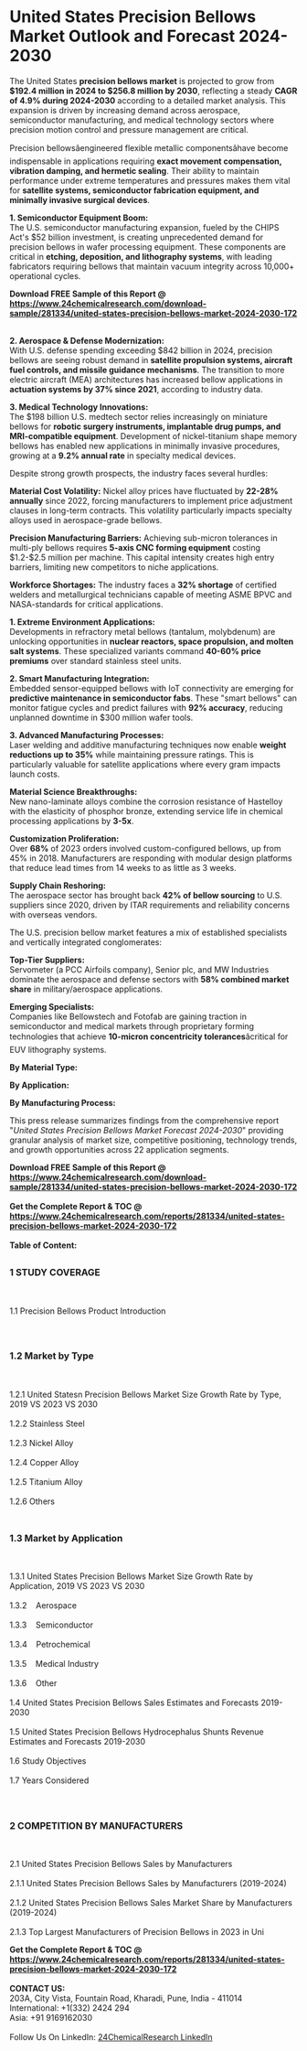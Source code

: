 <h1>United States Precision Bellows Market Outlook and Forecast 2024-2030</h1><p>The United States <strong>precision bellows market</strong> is projected to grow from <strong>$192.4 million in 2024 to $256.8 million by 2030</strong>, reflecting a steady <strong>CAGR of 4.9% during 2024-2030</strong> according to a detailed market analysis. This expansion is driven by increasing demand across aerospace, semiconductor manufacturing, and medical technology sectors where precision motion control and pressure management are critical.</p><p>Precision bellowsâengineered flexible metallic componentsâhave become indispensable in applications requiring <strong>exact movement compensation, vibration damping, and hermetic sealing</strong>. Their ability to maintain performance under extreme temperatures and pressures makes them vital for <strong>satellite systems, semiconductor fabrication equipment, and minimally invasive surgical devices</strong>.</p><p><strong>1. Semiconductor Equipment Boom:</strong><br>
The U.S. semiconductor manufacturing expansion, fueled by the CHIPS Act's $52 billion investment, is creating unprecedented demand for precision bellows in wafer processing equipment. These components are critical in <strong>etching, deposition, and lithography systems</strong>, with leading fabricators requiring bellows that maintain vacuum integrity across 10,000+ operational cycles.</p><div><b>Download FREE Sample of this Report @ 
            <a href="https://www.24chemicalresearch.com/download-sample/281334/united-states-precision-bellows-market-2024-2030-172">
            https://www.24chemicalresearch.com/download-sample/281334/united-states-precision-bellows-market-2024-2030-172</a></b></div><br><p><strong>2. Aerospace &amp; Defense Modernization:</strong><br>
With U.S. defense spending exceeding $842 billion in 2024, precision bellows are seeing robust demand in <strong>satellite propulsion systems, aircraft fuel controls, and missile guidance mechanisms</strong>. The transition to more electric aircraft (MEA) architectures has increased bellow applications in <strong>actuation systems by 37% since 2021</strong>, according to industry data.</p><p><strong>3. Medical Technology Innovations:</strong><br>
The $198 billion U.S. medtech sector relies increasingly on miniature bellows for <strong>robotic surgery instruments, implantable drug pumps, and MRI-compatible equipment</strong>. Development of nickel-titanium shape memory bellows has enabled new applications in minimally invasive procedures, growing at a <strong>9.2% annual rate</strong> in specialty medical devices.</p><p>Despite strong growth prospects, the industry faces several hurdles:</p><p><strong>Material Cost Volatility:</strong> Nickel alloy prices have fluctuated by <strong>22-28% annually</strong> since 2022, forcing manufacturers to implement price adjustment clauses in long-term contracts. This volatility particularly impacts specialty alloys used in aerospace-grade bellows.</p><p><strong>Precision Manufacturing Barriers:</strong> Achieving sub-micron tolerances in multi-ply bellows requires <strong>5-axis CNC forming equipment</strong> costing $1.2-$2.5 million per machine. This capital intensity creates high entry barriers, limiting new competitors to niche applications.</p><p><strong>Workforce Shortages:</strong> The industry faces a <strong>32% shortage</strong> of certified welders and metallurgical technicians capable of meeting ASME BPVC and NASA-standards for critical applications.</p><p><strong>1. Extreme Environment Applications:</strong><br>
Developments in refractory metal bellows (tantalum, molybdenum) are unlocking opportunities in <strong>nuclear reactors, space propulsion, and molten salt systems</strong>. These specialized variants command <strong>40-60% price premiums</strong> over standard stainless steel units.</p><p><strong>2. Smart Manufacturing Integration:</strong><br>
Embedded sensor-equipped bellows with IoT connectivity are emerging for <strong>predictive maintenance in semiconductor fabs</strong>. These "smart bellows" can monitor fatigue cycles and predict failures with <strong>92% accuracy</strong>, reducing unplanned downtime in $300 million wafer tools.</p><p><strong>3. Advanced Manufacturing Processes:</strong><br>
Laser welding and additive manufacturing techniques now enable <strong>weight reductions up to 35%</strong> while maintaining pressure ratings. This is particularly valuable for satellite applications where every gram impacts launch costs.</p><p><strong>Material Science Breakthroughs:</strong><br>
	New nano-laminate alloys combine the corrosion resistance of Hastelloy with the elasticity of phosphor bronze, extending service life in chemical processing applications by <strong>3-5x</strong>.</p><p><strong>Customization Proliferation:</strong><br>
	Over <strong>68%</strong> of 2023 orders involved custom-configured bellows, up from 45% in 2018. Manufacturers are responding with modular design platforms that reduce lead times from 14 weeks to as little as 3 weeks.</p><p><strong>Supply Chain Reshoring:</strong><br>
	The aerospace sector has brought back <strong>42% of bellow sourcing</strong> to U.S. suppliers since 2020, driven by ITAR requirements and reliability concerns with overseas vendors.</p><p>The U.S. precision bellow market features a mix of established specialists and vertically integrated conglomerates:</p><p><strong>Top-Tier Suppliers:</strong><br>
Servometer (a PCC Airfoils company), Senior plc, and MW Industries dominate the aerospace and defense sectors with <strong>58% combined market share</strong> in military/aerospace applications.</p><p><strong>Emerging Specialists:</strong><br>
Companies like Bellowstech and Fotofab are gaining traction in semiconductor and medical markets through proprietary forming technologies that achieve <strong>10-micron concentricity tolerances</strong>âcritical for EUV lithography systems.</p><p><strong>By Material Type:</strong></p><p><strong>By Application:</strong></p><p><strong>By Manufacturing Process:</strong></p><p>This press release summarizes findings from the comprehensive report "<em>United States Precision Bellows Market Forecast 2024-2030</em>" providing granular analysis of market size, competitive positioning, technology trends, and growth opportunities across 22 application segments.</p><div><b>Download FREE Sample of this Report @ 
            <a href="https://www.24chemicalresearch.com/download-sample/281334/united-states-precision-bellows-market-2024-2030-172">
            https://www.24chemicalresearch.com/download-sample/281334/united-states-precision-bellows-market-2024-2030-172</a></b></div><br><div><b>Get the Complete Report & TOC @ 
            <a href="https://www.24chemicalresearch.com/reports/281334/united-states-precision-bellows-market-2024-2030-172">
            https://www.24chemicalresearch.com/reports/281334/united-states-precision-bellows-market-2024-2030-172</a></b></div><br>
            <b>Table of Content:</b><p><h2><span style="font-size:16px"><strong>1 STUDY COVERAGE</strong></span></h2><br />
<p>1.1 Precision Bellows Product Introduction</p><br />
<h2><span style="font-size:16px"><strong>1.2 Market by Type</strong></span></h2><br />
<p>1.2.1 United Statesn Precision Bellows Market Size Growth Rate by Type, 2019 VS 2023 VS 2030<br /><br />
1.2.2 Stainless Steel&nbsp;&nbsp; &nbsp;<br /><br />
1.2.3 Nickel Alloy<br /><br />
1.2.4 Copper Alloy<br /><br />
1.2.5 Titanium Alloy<br /><br />
1.2.6 Others<br /><br />
<h2><span style="font-size:16px"><strong>1.3 Market by Application</strong></span></h2><br />
<p>1.3.1 United States Precision Bellows Market Size Growth Rate by Application, 2019 VS 2023 VS 2030<br /><br />
1.3.2&nbsp;&nbsp; &nbsp;Aerospace<br /><br />
1.3.3&nbsp;&nbsp; &nbsp;Semiconductor<br /><br />
1.3.4&nbsp;&nbsp; &nbsp;Petrochemical<br /><br />
1.3.5&nbsp;&nbsp; &nbsp;Medical Industry<br /><br />
1.3.6&nbsp;&nbsp; &nbsp;Other<br /><br />
1.4 United States Precision Bellows Sales Estimates and Forecasts 2019-2030<br /><br />
1.5 United States Precision Bellows Hydrocephalus Shunts Revenue Estimates and Forecasts 2019-2030<br /><br />
1.6 Study Objectives<br /><br />
1.7 Years Considered</p><br />
<h2><span style="font-size:16px"><strong>2 COMPETITION BY MANUFACTURERS</strong></span></h2><br />
<p>2.1 United States Precision Bellows Sales by Manufacturers<br /><br />
2.1.1 United States Precision Bellows Sales by Manufacturers (2019-2024)<br /><br />
2.1.2 United States Precision Bellows Sales Market Share by Manufacturers (2019-2024)<br /><br />
2.1.3 Top Largest Manufacturers of Precision Bellows in 2023 in Uni</p><div><b>Get the Complete Report & TOC @ 
            <a href="https://www.24chemicalresearch.com/reports/281334/united-states-precision-bellows-market-2024-2030-172">
            https://www.24chemicalresearch.com/reports/281334/united-states-precision-bellows-market-2024-2030-172</a></b></div><br><b>CONTACT US:</b><br>
            203A, City Vista, Fountain Road, Kharadi, Pune, India - 411014<br>
            International: +1(332) 2424 294<br>
            Asia: +91 9169162030 <br><br>
            Follow Us On LinkedIn: <a href="https://www.linkedin.com/company/24chemicalresearch/">24ChemicalResearch LinkedIn</a>